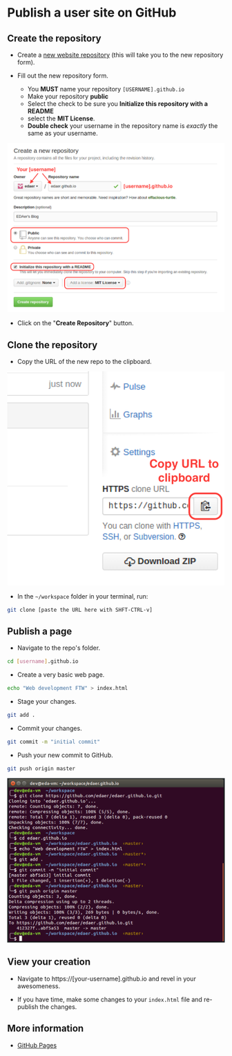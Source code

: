 Publish a user site on GitHub
=================================

## Create the repository

* Create a [new website repository](https://github.com/new) (this will take you to the new repository form).

* Fill out the new repository form.

  - You **MUST** name your repository `[USERNAME].github.io`
  - Make your repository **public**
  - Select the check to be sure you **Initialize this repository with a README**
  - select the **MIT License**.
  - **Double check** your username in the repository name is _exactly_ the same as your username.

![The new repository form](images/create-user-website.png)

* Click on the "**Create Repository**" button.

## Clone the repository

* Copy the URL of the new repo to the clipboard.

![Copy the repo URL](images/clone-repo.png)

* In the `~/workspace` folder in your terminal, run:

```bash
git clone [paste the URL here with SHFT-CTRL-v]
```

## Publish a page

* Navigate to the repo's folder.

```bash
cd [username].github.io
```

* Create a very basic web page.

```bash
echo "Web development FTW" > index.html
```

* Stage your changes.

```bash
git add .
```

* Commit your changes.

```bash
git commit -m "initial commit"
```

* Push your new commit to GitHub.

```bash
git push origin master
```

![Publish a page](images/publish-page.png)

## View your creation

* Navigate to https://[your-username].github.io and revel in your awesomeness.

* If you have time, make some changes to your `index.html` file and re-publish the changes.

## More information

* [GitHub Pages](https://pages.github.com/)
